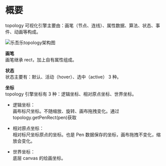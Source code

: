 # 概要

topology 可视化引擎主要由：画笔（节点、连线）、属性数据、算法、状态、事件、动画等构成。

![乐吾乐topology架构图](/topology-documents/img/architecture.png)

**画笔**  
画笔继承 rect，加上自有属性组成。

**状态**  
状态主要有：默认、活动（hover）、选中（active） 3 种。

**坐标**  
topology 引擎坐标有 3 种：逻辑坐标、相对原点坐标、世界坐标。

- 逻辑坐标：  
  画布标尺坐标。不随缩放、旋转、画布拖拽变化。通过 topology.getPenRect(pen)获取

- 相对原点坐标：  
  相对标尺坐标原点的坐标。也是 Pen 数据保存的坐标，画布拖拽不变化，缩放会变化。

- 世界坐标：  
  底层 canvas 的绘画坐标。
